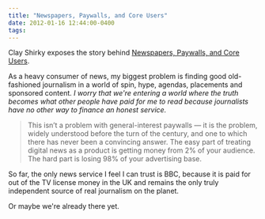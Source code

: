 ```yaml
---
title: "Newspapers, Paywalls, and Core Users"
date: 2012-01-16 12:44:00-0400
tags: 
---
```


Clay Shirky exposes the story behind [Newspapers, Paywalls, and Core Users](http://www.shirky.com/weblog/2012/01/newspapers-paywalls-and-core-users/). 

As a heavy consumer of news, my biggest problem is finding good old-fashioned journalism in a world of spin, hype, agendas, placements and sponsored content. *I worry that we're entering a world where the truth becomes what other people have paid for me to read because journalists have no other way to finance an honest service.*

> This isn’t a problem with general-interest paywalls — it is the problem, widely understood before the turn of the century, and one to which there has never been a convincing answer. The easy part of treating digital news as a product is getting money from 2% of your audience. The hard part is losing 98% of your advertising base.

So far, the only news service I feel I can trust is BBC, because it is paid for out of the TV license money in the UK and remains the only truly independent source of real journalism on the planet.

Or maybe we're already there yet.
